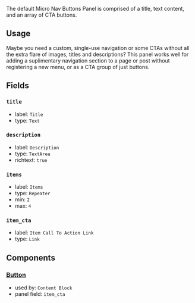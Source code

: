 The default Micro Nav Buttons Panel is comprised of a title, text content, and an array of CTA buttons.

## Usage

Maybe you need a custom, single-use navigation or some CTAs without all the extra flare of images, titles and descriptions? This panel works well for adding a suplimentary navigation section to a page or post without registering a new menu, or as a CTA group of just buttons.

## Fields

### `title`
* label: `Title`
* type: `Text`

### `description`
* label: `Description`
* type: `TextArea`
* richtext: `true`

### `items`
* label: `Items`
* type: `Repeater`
* min: `2`
* max: `4`

### `item_cta`
* label: `Item Call To Action Link`
* type: `Link`

## Components

### [Button](/components_docs/button)
* used by: `Content Block`
* panel field: `item_cta`
